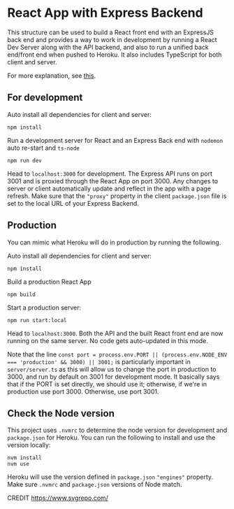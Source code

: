# React App with Express Backend

This structure can be used to build a React front end with an ExpressJS back end and provides a way to work in development by running a React Dev Server along with the API backend, and also to run a unified back end/front end when pushed to Heroku. It also includes TypeScript for both client and server.

For more explanation, see [this](https://gist.github.com/imaginetheheadline/a51bbdc5b53e58fff472997166616452).

## For development

Auto install all dependencies for client and server:

```
npm install
```

Run a development server for React and an Express Back end with `nodemon` auto re-start and `ts-node`

```
npm run dev
```

Head to `localhost:3000` for development. The Express API runs on port 3001 and is proxied through the React App on port 3000. Any changes to server or client automatically update and reflect in the app with a page refresh. Make sure that the `"proxy"` property in the client `package.json` file is set to the local URL of your Express Backend.

## Production

You can mimic what Heroku will do in production by running the following.

Auto install all dependencies for client and server:

```
npm install
```

Build a production React App

```
npm build
```

Start a production server:

```
npm run start:local
```

Head to `localhost:3000`. Both the API and the built React front end are now running on the same server. No code gets auto-updated in this mode.

Note that the line `const port = process.env.PORT || (process.env.NODE_ENV === 'production' && 3000) || 3001;` is particularly important in `server/server.ts` as this will allow us to change the port in production to 3000, and run by default on 3001 for development mode. It basically says that if the PORT is set directly, we should use it; otherwise, if we're in production use port 3000. Otherwise, use port 3001.

## Check the Node version

This project uses `.nvmrc` to determine the node version for development and `package.json` for Heroku. You can run the following to install and use the version locally:

```
nvm install
nvm use
```

Heroku will use the version defined in `package.json` `"engines"` property. Make sure `.nvmrc` and `package.json` versions of Node match.

CREDIT
https://www.svgrepo.com/
